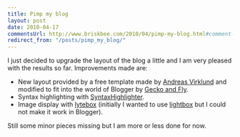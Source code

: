 ```yaml
---
title: Pimp my blog
layout: post
date: 2010-04-17
commentsUrl: http://www.briskbee.com/2010/04/pimp-my-blog.html#comment-form
redirect_from: "/posts/pimp_my_blog/"
---
```


I just decided to upgrade the layout of the blog a little and I am very pleased with the results so far. Improvements made are:

* New layout provided by a free template made by [Andreas Virklund](http://www.andreasviklund.com/) and modified to fit into the world of Blogger by [Gecko and Fly](http://www.geckoandfly.com/blogspot-templates/).
* Syntax highlighting with [SyntaxHighlighter](http://alexgorbatchev.com/wiki/SyntaxHighlighter).
* Image display with [lytebox](http://www.dolem.com/lytebox/) (initially I wanted to use [lightbox](http://www.huddletogether.com/projects/lightbox2/) but I could not make it work in Blogger).

Still some minor pieces missing but I am more or less done for now.
